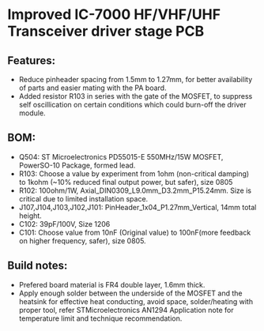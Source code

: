# Improved IC-7000 HF/VHF/UHF Transceiver driver stage PCB

## Features:
* Reduce pinheader spacing from 1.5mm to 1.27mm, for better availability of parts and easier mating with the PA board.
* Added resistor R103 in series with the gate of the MOSFET, to suppress self oscillication on certain conditions which could burn-off the driver module.

## BOM:
* Q504: ST Microelectronics PD55015-E 550MHz/15W MOSFET, PowerSO-10 Package, formed lead.
* R103: Choose a value by experiment from 1ohm (non-critical damping) to 1kohm (~10% reduced final output power, but safer), size 0805
* R102: 100ohm/1W, Axial_DIN0309_L9.0mm_D3.2mm_P15.24mm. Size is critical due to limited installation space.
* J107,J104,J103,J102,J101: PinHeader_1x04_P1.27mm_Vertical, 14mm total height.
* C102: 39pF/100V, Size 1206
* C101: Choose value from 10nF (Original value) to 100nF(more feedback on higher frequency, safer), size 0805.

## Build notes:
* Prefered board material is FR4 double layer, 1.6mm thick.
* Apply enough solder between the underside of the MOSFET and the heatsink for effective heat conducting, avoid space, solder/heating with proper tool, refer STMicroelectronics AN1294 Application note for temperature limit and technique recommendation.
